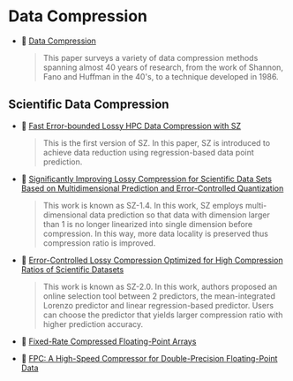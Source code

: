 # Data Compression

* :scroll: [Data Compression](data-compression.pdf)
    > This paper surveys a variety of data compression methods spanning almost 40 years of research, from the work of Shannon, Fano and Huffman in the 40's, to a technique developed in 1986.

## Scientific Data Compression

* :scroll: [Fast Error-bounded Lossy HPC Data Compression with SZ](https://www.mcs.anl.gov/papers/P5437-1115.pdf)
  >This is the first version of SZ. In this paper, SZ is introduced to achieve data reduction using regression-based data point prediction.

* :scroll: [Significantly Improving Lossy Compression for Scientific Data Sets Based on Multidimensional Prediction and Error-Controlled Quantization](https://arxiv.org/pdf/1706.03791.pdf)
  > This work is known as SZ-1.4. In this work, SZ employs multi-dimensional data prediction so that data with dimension larger than 1 is no longer linearized into single dimension before compression. In this way, more data locality is preserved thus compression ratio is improved.

 * :scroll: [Error-Controlled Lossy Compression Optimized for High Compression Ratios of Scientific Datasets](https://www.mcs.anl.gov/~hguo/publications/LiangDTLLGCC18.pdf)
   > This work is known as SZ-2.0. In this work, authors proposed an online selection tool between 2 predictors, the mean-integrated Lorenzo predictor and linear regression-based predictor. Users can choose the predictor that yields larger compression ratio with higher prediction accuracy.

 * :scroll: [Fixed-Rate Compressed Floating-Point Arrays](http://vis.cs.ucdavis.edu/vis2014papers/TVCG/papers/2674_20tvcg12-lindstrom-2346458.pdf)
 
* :scroll: [FPC: A High-Speed Compressor for Double-Precision Floating-Point Data](http://citeseerx.ist.psu.edu/viewdoc/download?doi=10.1.1.388.2782&rep=rep1&type=pdf)
